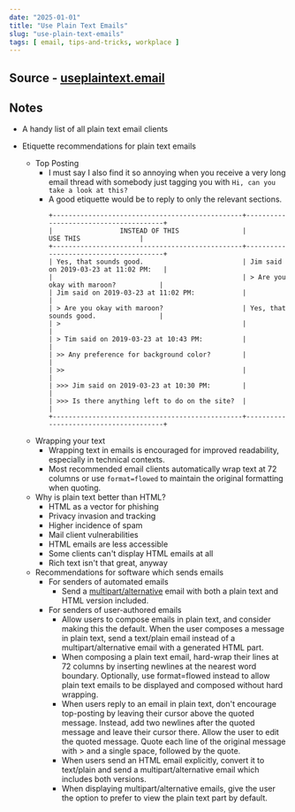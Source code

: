```yaml
---
date: "2025-01-01"
title: "Use Plain Text Emails"
slug: "use-plain-text-emails"
tags: [ email, tips-and-tricks, workplace ]
---
```




## Source - [useplaintext.email][1]

## Notes
* A handy list of all plain text email clients
* Etiquette recommendations for plain text emails
  * Top Posting
    * I must say I also find it so annoying when you receive a very long email thread with somebody just tagging you with `Hi, can you take a look at this?`
    * A good etiquette would be to reply to only the relevant sections.
      ```
      +------------------------------------------------+---------------------------------------+
      |                 INSTEAD OF THIS                |                USE THIS               |
      +------------------------------------------------+---------------------------------------+
      | Yes, that sounds good.                         | Jim said on 2019-03-23 at 11:02 PM:   |
      |                                                | > Are you okay with maroon?           |
      | Jim said on 2019-03-23 at 11:02 PM:            |                                       |
      | > Are you okay with maroon?                    | Yes, that sounds good.                |
      | >                                              |                                       |
      | > Tim said on 2019-03-23 at 10:43 PM:          |                                       |
      | >> Any preference for background color?        |                                       |
      | >>                                             |                                       |
      | >>> Jim said on 2019-03-23 at 10:30 PM:        |                                       |
      | >>> Is there anything left to do on the site?  |                                       |
      +------------------------------------------------+---------------------------------------+
      ```
  * Wrapping your text
    * Wrapping text in emails is encouraged for improved readability, especially in technical contexts.
    * Most recommended email clients automatically wrap text at 72 columns or use `format=flowed` to maintain the original formatting when quoting.
  * Why is plain text better than HTML?
    * HTML as a vector for phishing
    * Privacy invasion and tracking
    * Higher incidence of spam
    * Mail client vulnerabilities
    * HTML emails are less accessible
    * Some clients can't display HTML emails at all
    * Rich text isn't that great, anyway
  * Recommendations for software which sends emails
    * For senders of automated emails
      * Send a [multipart/alternative][2] email with both a plain text and HTML version included.
    * For senders of user-authored emails
      * Allow users to compose emails in plain text, and consider making this the default. When the user composes a message in plain text, send a text/plain email instead of a multipart/alternative email with a generated HTML part.
      * When composing a plain text email, hard-wrap their lines at 72 columns by inserting newlines at the nearest word boundary. Optionally, use format=flowed instead to allow plain text emails to be displayed and composed without hard wrapping.
      * When users reply to an email in plain text, don't encourage top-posting by leaving their cursor above the quoted message. Instead, add two newlines after the quoted message and leave their cursor there. Allow the user to edit the quoted message. Quote each line of the original message with > and a single space, followed by the quote.
      * When users send an HTML email explicitly, convert it to text/plain and send a multipart/alternative email which includes both versions.
      * When displaying multipart/alternative emails, give the user the option to prefer to view the plain text part by default.



  [1]: https://useplaintext.email/
  [2]: https://en.wikipedia.org/wiki/MIME
